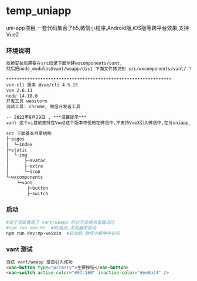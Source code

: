 # temp_uniapp
uni-app项目,一套代码集合了h5,微信小程序,Android版,iOS版等跨平台效果,支持Vue2

### 环境说明

```html
依赖安装后需要在src目录下面创建wxcomponents/vant,
然后把node_modules@vant/weapp/dist 下面文件拷贝到 src/wxcomponents/vant/ 下面

***************************************************************
vue-cli 版本 @vue/cli 4.5.15
vue 2.6.11
node 14.18.0
开发工具 webstorm
测试工具: chrome, 微信开发者工具

-- 2022年8月29日 , ***温馨提示***
vant 这个ui目前支持在Vue2这个版本中使用在微信中,不支持Vue3引入微信中,在分uniapp_vue3中各种奇怪的问题

src 下面基本目录结构
├─pages
│  └─index
├─static
│  └─img
│      ├─avatar
│      ├─extra
│      └─icon
└─wxcomponents
    └─vant
        ├─button
        ├─switch

```



### 启动

```bash
#这个项目使用了 vant/weapp 所以不支持浏览器访问 
#npm run dev:h5  #h5启动,浏览器中启动
npm run dev:mp-weixin  #启动后,微信小程序中访问
```

### vant 测试

```html
测试 vant/weapp 是否引入成功
<van-button type="primary">主要按钮</van-button>
<van-switch active-color="#07c160" inactive-color="#ee0a24" />
```



